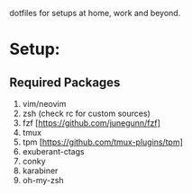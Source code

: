 dotfiles for setups at home, work and beyond.

Setup:
=====

Required Packages
---

  1. vim/neovim
  2. zsh (check rc for custom sources)
  3. fzf [https://github.com/junegunn/fzf]
  4. tmux
  5. tpm [https://github.com/tmux-plugins/tpm]
  6. exuberant-ctags
  7. conky
  8. karabiner
  9. oh-my-zsh
